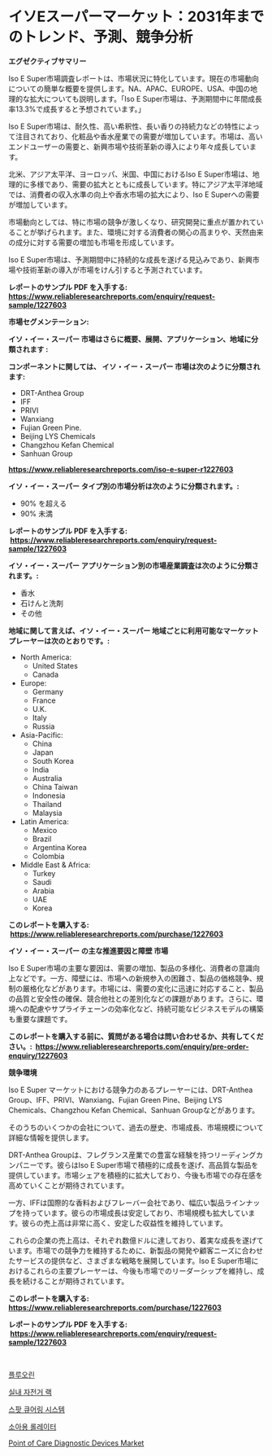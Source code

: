 <p><h1>イソEスーパーマーケット：2031年までのトレンド、予測、競争分析</h1></p><p><strong>エグゼクティブサマリー</strong></p>
<p><p>Iso E Super市場調査レポートは、市場状況に特化しています。現在の市場動向についての簡単な概要を提供します。NA、APAC、EUROPE、USA、中国の地理的な拡大についても説明します。「Iso E Super市場は、予測期間中に年間成長率13.3%で成長すると予想されています。」</p><p>Iso E Super市場は、耐久性、高い希釈性、長い香りの持続力などの特性によって注目されており、化粧品や香水産業での需要が増加しています。市場は、高いエンドユーザーの需要と、新興市場や技術革新の導入により年々成長しています。</p><p>北米、アジア太平洋、ヨーロッパ、米国、中国におけるIso E Super市場は、地理的に多様であり、需要の拡大とともに成長しています。特にアジア太平洋地域では、消費者の収入水準の向上や香水市場の拡大により、Iso E Superへの需要が増加しています。</p><p>市場動向としては、特に市場の競争が激しくなり、研究開発に重点が置かれていることが挙げられます。また、環境に対する消費者の関心の高まりや、天然由来の成分に対する需要の増加も市場を形成しています。</p><p>Iso E Super市場は、予測期間中に持続的な成長を遂げる見込みであり、新興市場や技術革新の導入が市場をけん引すると予測されています。</p></p>
<p><strong>レポートのサンプル PDF を入手する: <a href="https://www.reliableresearchreports.com/enquiry/request-sample/1227603">https://www.reliableresearchreports.com/enquiry/request-sample/1227603</a></strong></p>
<p><strong>市場セグメンテーション:</strong></p>
<p><strong> イソ・イー・スーパー 市場はさらに概要、展開、アプリケーション、地域に分類されます :</strong></p>
<p><strong>コンポーネントに関しては、 イソ・イー・スーパー 市場は次のように分類されます: &nbsp;</strong></p>
<p><ul><li>DRT-Anthea Group</li><li>IFF</li><li>PRIVI</li><li>Wanxiang</li><li>Fujian Green Pine.</li><li>Beijing LYS Chemicals</li><li>Changzhou Kefan Chemical</li><li>Sanhuan Group</li></ul></p>
<p><strong><a href="https://www.reliableresearchreports.com/iso-e-super-r1227603">https://www.reliableresearchreports.com/iso-e-super-r1227603</a></strong></p>
<p><strong> イソ・イー・スーパー タイプ別の市場分析は次のように分類されます。:</strong></p>
<p><ul><li>90% を超える</li><li>90% 未満</li></ul></p>
<p><strong>レポートのサンプル PDF を入手する: &nbsp;<a href="https://www.reliableresearchreports.com/enquiry/request-sample/1227603">https://www.reliableresearchreports.com/enquiry/request-sample/1227603</a></strong></p>
<p><strong> イソ・イー・スーパー アプリケーション別の市場産業調査は次のように分類されます。:</strong></p>
<p><ul><li>香水</li><li>石けんと洗剤</li><li>その他</li></ul></p>
<p><strong>地域に関して言えば、イソ・イー・スーパー 地域ごとに利用可能なマーケットプレーヤーは次のとおりです。:</strong></p>
<p><ul>
    <li>
        North America:
        <ul>
            <li>United States</li>
            <li>Canada</li>
        </ul>
    </li>
    <li>
        Europe:
        <ul>
            <li>Germany</li>
            <li>France</li>
            <li>U.K.</li>
            <li>Italy</li>
            <li>Russia</li>
        </ul>
    </li>
    <li>
        Asia-Pacific:
        <ul>
            <li>China</li>
            <li>Japan</li>
            <li>South Korea</li>
            <li>India</li>
            <li>Australia</li>
            <li>China Taiwan</li>
            <li>Indonesia</li>
            <li>Thailand</li>
            <li>Malaysia</li>
        </ul>
    </li>
    <li>
        Latin America:
        <ul>
            <li>Mexico</li>
            <li>Brazil</li>
            <li>Argentina Korea</li>
            <li>Colombia</li>
        </ul>
    </li>
    <li>
        Middle East & Africa:
        <ul>
            <li>Turkey</li>
            <li>Saudi</li>
            <li>Arabia</li>
            <li>UAE</li>
            <li>Korea</li>
        </ul>
    </li>
    </ul></p>
<p><strong>このレポートを購入する: &nbsp;<a href="https://www.reliableresearchreports.com/purchase/1227603">https://www.reliableresearchreports.com/purchase/1227603</a></strong></p>
<p><strong>イソ・イー・スーパー の主な推進要因と障壁 市場</strong></p>
<p><p>Iso E Super市場の主要な要因は、需要の増加、製品の多様化、消費者の意識向上などです。一方、障壁には、市場への新規参入の困難さ、製品の価格競争、規制の厳格化などがあります。市場には、需要の変化に迅速に対応すること、製品の品質と安全性の確保、競合他社との差別化などの課題があります。さらに、環境への配慮やサプライチェーンの効率化など、持続可能なビジネスモデルの構築も重要な課題です。</p></p>
<p><strong>このレポートを購入する前に、質問がある場合は問い合わせるか、共有してください。:&nbsp; <a href="https://www.reliableresearchreports.com/enquiry/pre-order-enquiry/1227603">https://www.reliableresearchreports.com/enquiry/pre-order-enquiry/1227603</a></strong></p>
<p><strong>競争環境</strong></p>
<p><p>Iso E Super マーケットにおける競争力のあるプレーヤーには、DRT-Anthea Group、IFF、PRIVI、Wanxiang、Fujian Green Pine、Beijing LYS Chemicals、Changzhou Kefan Chemical、Sanhuan Groupなどがあります。</p><p>そのうちのいくつかの会社について、過去の歴史、市場成長、市場規模について詳細な情報を提供します。</p><p>DRT-Anthea Groupは、フレグランス産業での豊富な経験を持つリーディングカンパニーです。彼らはIso E Super市場で積極的に成長を遂げ、高品質な製品を提供しています。市場シェアを積極的に拡大しており、今後も市場での存在感を高めていくことが期待されています。</p><p>一方、IFFは国際的な香料およびフレーバー会社であり、幅広い製品ラインナップを持っています。彼らの市場成長は安定しており、市場規模も拡大しています。彼らの売上高は非常に高く、安定した収益性を維持しています。</p><p>これらの企業の売上高は、それぞれ数億ドルに達しており、着実な成長を遂げています。市場での競争力を維持するために、新製品の開発や顧客ニーズに合わせたサービスの提供など、さまざまな戦略を展開しています。Iso E Super市場におけるこれらの主要プレーヤーは、今後も市場でのリーダーシップを維持し、成長を続けることが期待されています。</p></p>
<p><strong>このレポートを購入する: &nbsp; <a href="https://www.reliableresearchreports.com/purchase/1227603">https://www.reliableresearchreports.com/purchase/1227603</a></strong></p>
<p><strong>レポートのサンプル PDF を入手する: &nbsp;<a href="https://www.reliableresearchreports.com/enquiry/request-sample/1227603">https://www.reliableresearchreports.com/enquiry/request-sample/1227603</a></strong><strong></strong></p>
<p>&nbsp;</p>
<p><p><a href="https://medium.com/@briaabshire/%ED%94%8C%EB%A3%A8%EC%98%A4%EB%A6%B0-%EC%8B%9C%EC%9E%A5-%EC%9C%A0%ED%98%95-%EC%9D%91%EC%9A%A9-%EB%B0%8F-%EC%A7%80%EB%A6%AC%EC%97%90-%EB%8C%80%ED%95%9C-%ED%8F%AC%EA%B4%84%EC%A0%81-%ED%8F%89%EA%B0%80-147834ac9bcc">플루오린</a></p><p><a href="https://medium.com/@isariontaru/2024%EB%85%84%EB%B6%80%ED%84%B0-2031%EB%85%84%EA%B9%8C%EC%A7%80%EC%9D%98-%EC%8B%A4%EB%82%B4-%EC%9E%90%EC%A0%84%EA%B1%B0-%EB%9E%99-%EC%8B%9C%EC%9E%A5-%EB%B6%84%EC%84%9D-%EB%B0%8F-%EA%B7%9C%EB%AA%A8-%EC%98%88%EC%B8%A1-b73c645b6005">실내 자전거 랙</a></p><p><a href="https://github.com/GabrielBlanda5656/Market-Research-Report-List-1/blob/main/919251431052.md">스팟 큐어링 시스템</a></p><p><a href="https://github.com/CorEmtymerich56566/Market-Research-Report-List-1/blob/main/169393031066.md">소아용 롤레이터</a></p><p><a href="https://github.com/Hazelklievgspy6vdcsmu106w/Market-Research-Report-List-2/blob/main/point-of-care-diagnostic-devices-market.md">Point of Care Diagnostic Devices Market</a></p></p>